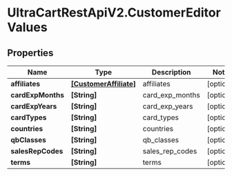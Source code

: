 # UltraCartRestApiV2.CustomerEditorValues

## Properties
Name | Type | Description | Notes
------------ | ------------- | ------------- | -------------
**affiliates** | [**[CustomerAffiliate]**](CustomerAffiliate.md) | affiliates | [optional] 
**cardExpMonths** | **[String]** | card_exp_months | [optional] 
**cardExpYears** | **[String]** | card_exp_years | [optional] 
**cardTypes** | **[String]** | card_types | [optional] 
**countries** | **[String]** | countries | [optional] 
**qbClasses** | **[String]** | qb_classes | [optional] 
**salesRepCodes** | **[String]** | sales_rep_codes | [optional] 
**terms** | **[String]** | terms | [optional] 


